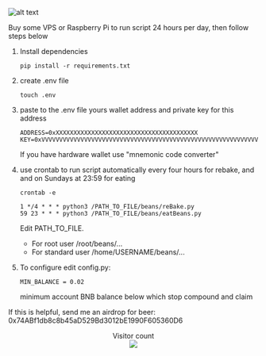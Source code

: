 
![alt text](https://github.com/faflik/beans/blob/main/BakedBeans.png)

Buy some VPS or Raspberry Pi to run script 24 hours per day, then follow steps below

1. Install dependencies
    ~~~
    pip install -r requirements.txt
    ~~~

2. create .env file 
    ~~~
    touch .env
    ~~~

3. paste to the .env file yours wallet address and private key for this address
    ~~~
    ADDRESS=0xXXXXXXXXXXXXXXXXXXXXXXXXXXXXXXXXXXXXXXXX
    KEY=0xVVVVVVVVVVVVVVVVVVVVVVVVVVVVVVVVVVVVVVVVVVVVVVVVVVVVVVVVVVVVVVV
    ~~~

    If you have hardware wallet use "mnemonic code converter"
    
4. use crontab to run script automatically every four hours for rebake, and and on Sundays at 23:59 for eating
   ~~~
   crontab -e
   ~~~
   
   ~~~
   1 */4 * * * python3 /PATH_TO_FILE/beans/reBake.py
   59 23 * * * python3 /PATH_TO_FILE/beans/eatBeans.py
   ~~~
    Edit PATH_TO_FILE. 
     - For root user /root/beans/...
     - For standard user /home/USERNAME/beans/...
        
5. To configure edit config.py:
   ~~~
   MIN_BALANCE = 0.02  
   ~~~
   minimum account BNB balance below which stop compound and claim
   
If this is helpful, send me an airdrop for beer:
 0x74ABf1db8c8b45aD529Bd3012bE1990F605360D6
 <p align="center"> 
  Visitor count<br>
  <img src="https://profile-counter.glitch.me/beans/count.svg" />
</p>

